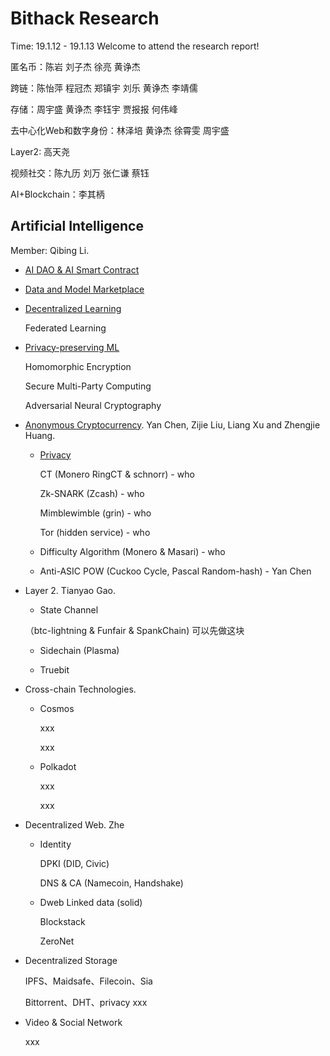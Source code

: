 # Bithack Research

Time: 19.1.12 - 19.1.13 Welcome to attend the research report!

匿名币：陈岩 刘子杰 徐亮 黄诤杰

跨链：陈怡萍 程冠杰 郑镇宇 刘乐 黄诤杰 李靖儒

存储：周宇盛 黄诤杰 李钰宇 贾报报 何伟峰

去中心化Web和数字身份：林泽培 黄诤杰 徐霄雯 周宇盛

Layer2: 高天尧

视频社交：陈九历 刘万 张仁谦 蔡钰

AI+Blockchain：李其柄

## Artificial Intelligence
  Member: Qibing Li.

 * [AI DAO & AI Smart Contract](./artificial-intelligence/xx)

 * [Data and Model Marketplace](./artificial-intelligence/xx)

 * [Decentralized Learning](./artificial-intelligence/xx)
  
    Federated Learning
    
* [Privacy-preserving ML](./artificial-intelligence/xx)
  
    Homomorphic Encryption
   
    Secure Multi-Party Computing
   
    Adversarial Neural Cryptography
     

- [Anonymous Cryptocurrency](./anonymous-cryptocurrency). Yan Chen, Zijie Liu, Liang Xu and Zhengjie Huang.
  * [Privacy](./anonymous-cryptocurrency/xx)
  
    CT (Monero RingCT & schnorr) - who
  
    Zk-SNARK (Zcash) - who 
  
    Mimblewimble (grin) - who
  
    Tor (hidden service) - who

  * Difficulty Algorithm (Monero & Masari) - who 
 
  * Anti-ASIC POW (Cuckoo Cycle, Pascal Random-hash) - Yan Chen
 

- Layer 2. Tianyao Gao.
  * State Channel 
  
   （btc-lightning & Funfair & SpankChain)  可以先做这块
  
  * Sidechain (Plasma)

  * Truebit

- Cross-chain Technologies.
  * Cosmos
  
    xxx
    
    xxx
  * Polkadot
  
    xxx
    
    xxx

- Decentralized Web. Zhe
  * Identity
  
    DPKI (DID, Civic)
    
    DNS & CA (Namecoin, Handshake)
    
  * Dweb
    Linked data (solid)
    
    Blockstack
    
    ZeroNet

 
- Decentralized Storage

    IPFS、Maidsafe、Filecoin、Sia
    
    Bittorrent、DHT、privacy xxx
  
- Video & Social Network

  xxx
